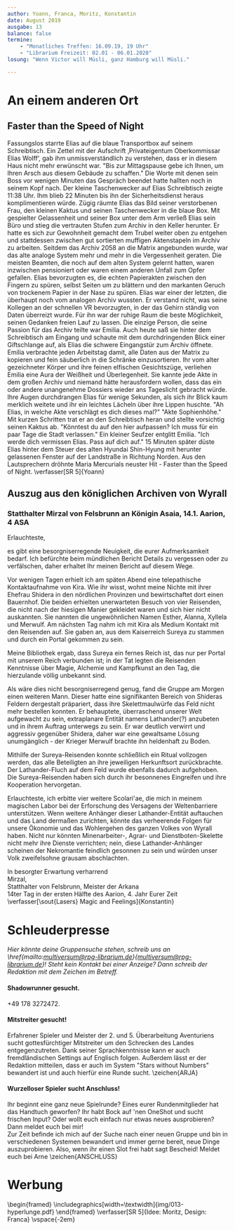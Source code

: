 ```yaml
---
author: Yoann, Franca, Moritz, Konstantin
date: August 2019
ausgabe: 13
balance: false
termine:
    - "Monatliches Treffen: 16.09.19, 19 Uhr"
    - "Librarium Freizeit: 02.01 - 06.01.2020"
losung: "Wenn Victor will Müsli, ganz Hamburg will Müsli."

---
```

# An einem anderen Ort
## Faster than the Speed of Night
Fassungslos starrte Elias auf die blaue Transportbox auf seinem Schreibtisch. Ein Zettel mit der Aufschrift ‚Privateigentum Oberkommissar Elias Wolff‘, gab ihm unmissverständlich zu verstehen, dass er in diesem Haus nicht mehr erwünscht war.
"Bis zur Mittagspause gebe ich Ihnen, um Ihren Arsch aus diesem Gebäude zu schaffen." Die Worte mit denen sein Boss vor wenigen Minuten das Gespräch beendet hatte hallten noch in seinem Kopf nach.
Der kleine Taschenwecker auf Elias Schreibtisch zeigte 11:38 Uhr. Ihm blieb 22 Minuten bis ihn der Sicherheitsdienst heraus komplimentieren würde. Zügig räumte Elias das Bild seiner verstorbenen Frau, den kleinen Kaktus und seinen Taschenwecker in die blaue Box. Mit gespielter Gelassenheit und seiner Box unter dem Arm verließ Elias sein Büro und stieg die vertrauten Stufen zum Archiv in den Keller herunter. Er hatte es sich zur Gewohnheit gemacht dem Trubel weiter oben zu entgehen und stattdessen zwischen gut sortierten muffigen Aktenstapeln im Archiv zu arbeiten.
Seitdem das Archiv 2058 an die Matrix angebunden wurde, war das alte analoge System mehr und mehr in die Vergessenheit geraten. Die meisten Beamten, die noch auf dem alten System gelernt hatten, waren inzwischen pensioniert oder waren einem anderen Unfall zum Opfer gefallen. Elias bevorzugten es, die echten Papierakten zwischen den Fingern zu spüren, selbst Seiten um zu blättern und den markanten Geruch von trockenem Papier in der Nase zu spüren. Elias war einer der letzten, die überhaupt noch vom analogen Archiv wussten.
Er verstand nicht, was seine Kollegen an der schnellen VR bevorzugten, in der das Gehirn ständig von Daten überreizt wurde. Für ihn war der ruhige Raum die beste Möglichkeit, seinen Gedanken freien Lauf zu lassen. Die einzige Person, die seine Passion für das Archiv teilte war Emilia.
Auch heute saß sie hinter dem Schreibtisch am Eingang und schaute mit dem durchdringenden Blick einer Giftschlange auf, als Elias die schwere Eingangstür zum Archiv öffnete. Emilia verbrachte jeden Arbeitstag damit, alle Daten aus der Matrix zu kopieren und fein säuberlich in die Schränke einzusortieren. Ihr vom alter gezeichneter Körper und ihre feinen elfischen Gesichtszüge, verliehen Emilia eine Aura der Weißheit und Überlegenheit. Sie kannte jede Akte in dem großen Archiv und niemand hätte herausfordern wollen, dass das ein oder andere unangenehme Dossiers wieder ans Tageslicht gebracht würde.  
Ihre Augen durchdrangen Elias für wenige Sekunden, als sich ihr Blick kaum merklich weitete und ihr ein leichtes Lächeln über ihre Lippen huschte.
"Ah Elias, in welche Akte verschlägt es dich dieses mal?"
"Akte Sophienhöhe." Mit kurzen Schritten trat er an den Schreibtisch heran und stellte vorsichtig seinen Kaktus ab. "Könntest du auf den hier aufpassen? Ich muss für ein paar Tage die Stadt verlassen."
Ein kleiner Seufzer entglitt Emilia. "Ich werde dich vermissen Elias. Pass auf dich auf."
15 Minuten später düste Elias hinter dem Steuer des alten Hyundai Shin-Hyung mit herunter gelassenen Fenster auf der Landstraße in Richtung Norden. Aus den Lautsprechern dröhnte Maria Mercurials neuster Hit - Faster than the Speed of Night.
\verfasser[SR 5]{Yoann}

## Auszug aus den königlichen Archiven von Wyrall
### Statthalter Mirzal von Felsbrunn an Königin Asaia, 14.1. Aarion, 4 ASA
Erlauchteste,

es gibt eine besorgniserregende Neuigkeit, die eurer Aufmerksamkeit bedarf. Ich befürchte beim mündlichen Bericht Details zu vergessen oder zu verfälschen, daher erhaltet Ihr meinen Bericht auf diesem Wege.

Vor wenigen Tagen erhielt ich am späten Abend eine telepathische Kontaktaufnahme von Kira. Wie ihr wisst, wohnt meine Nichte mit ihrer Ehefrau Shidera in den nördlichen Provinzen und bewirtschaftet dort einen Bauernhof. Die beiden erhielten unerwarteten Besuch von vier Reisenden, die nicht nach der hiesigen Manier gekleidet waren und sich hier nicht auskannten. Sie nannten die ungewöhnlichen Namen Esther, Alanna, Xyllela und Merwulf. Am nächsten Tag nahm ich mit Kira als Medium Kontakt mit den Reisenden auf. Sie gaben an, aus dem Kaiserreich Sureya zu stammen und durch ein Portal gekommen zu sein.

Meine Bibliothek ergab, dass Sureya ein fernes Reich ist, das nur per Portal mit unserem Reich verbunden ist; in der Tat legten die Reisenden Kenntnisse über Magie, Alchemie und Kampfkunst an den Tag, die hierzulande völlig unbekannt sind.

Als wäre dies nicht besorgniserregend genug, fand die Gruppe am Morgen einen weiteren Mann. Dieser hatte eine signifikanten Bereich von Shideras Feldern dergestalt präpariert, dass ihre Skelettmaulwürfe das Feld nicht mehr bestellen konnten. Er behauptete, überraschend unserer Welt aufgewacht zu sein, extraplanare Entität namens Lathander(?) anzubeten und in ihrem Auftrag unterwegs zu sein. Er war deutlich verwirrt und aggressiv gegenüber Shidera, daher war eine gewaltsame Lösung unumgänglich - der Krieger Merwulf brachte ihn heldenhaft zu Boden.

Mithilfe der Sureya-Reisenden konnte schließlich ein Ritual vollzogen werden, das alle Beteiligten an ihre jeweiligen Herkunftsort zurückbrachte. Der Lathander-Fluch auf dem Feld wurde ebenfalls dadurch aufgehoben. Die Sureya-Reisenden haben sich durch ihr besonnenes Eingreifen und ihre Kooperation hervorgetan.

Erlauchteste, ich erbitte vier weitere Scolari'ae, die mich in meinem magischen Labor bei der Erforschung des Versagens der Weltenbarriere unterstützen. Wenn weitere Anhänger dieser Lathander-Entität auftauchen und das Land dermaßen zurichten, könnte das verheerende Folgen für unsere Ökonomie und das Wohlergehen des ganzen Volkes von Wyrall haben. Nicht nur könnten Minenarbeiter-, Agrar- und Dienstboten-Skelette nicht mehr ihre Dienste verrichten; nein, diese Lathander-Anhänger scheinen der Nekromantie feindlich gesonnen zu sein und würden unser Volk zweifelsohne grausam abschlachten.

In besorgter Erwartung verharrend  
Mirzal,  
Statthalter von Felsbrunn, Meister der Arkana  
14ter Tag in der ersten Hälfte des Aarion, 4. Jahr Eurer Zeit
\verfasser[\sout{Lasers} Magic and Feelings]{Konstantin}


# Schleuderpresse
*Hier könnte deine Gruppensuche stehen, schreib uns an \href{mailto:multiversum@rpg-librarium.de}{multiversum@rpg-librarium.de}! Steht kein Kontakt bei einer Anzeige? Dann schreib der Redaktion mit dem Zeichen im Betreff.*

#### Shadowrunner gesucht.
+49 178 3272472.

#### Mitstreiter gesucht!
Erfahrener Spieler und Meister der 2. und 5. Überarbeitung Aventuriens sucht gottesfürchtiger Mitstreiter um den Schrecken des Landes entgegenzutreten. Dank seiner Sprachkenntnisse kann er auch fremdländischen Settings auf Englisch folgen.
Außerdem lässt er der Redaktion mitteilen, dass er auch im System "Stars without Numbers" bewandert ist und auch hierfür eine Runde sucht.
\zeichen{ARJA}

#### Wurzelloser Spieler sucht Anschluss!
Ihr beginnt eine ganz neue Spielrunde?
Eines eurer Rundenmitglieder hat das Handtuch geworfen?
Ihr habt Bock auf 'nen OneShot und sucht frischen Input?
Oder wollt euch einfach nur etwas neues ausprobieren?
Dann meldet euch bei mir!  
Zur Zeit befinde ich mich auf der Suche nach einer neuen Gruppe und bin in verschiedenen Systemen bewandert und immer gerne bereit, neue Dinge auszuprobieren.
Also, wenn ihr einen Slot frei habt sagt Bescheid!
Meldet euch bei Arne
\zeichen{ANSCHLUSS}




# Werbung
<!--TODO: Fix padding and scale to frame width-->
\begin{framed}
\includegraphics[width=\textwidth]{img/013-hyperlunge.pdf}
\end{framed}
\verfasser[SR 5]{Idee: Moritz, Design: Franca}
\vspace{-2em}
